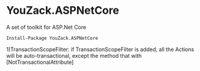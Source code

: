 # YouZack.ASPNetCore
A set of toolkit for ASP.Net Core

```
Install-Package YouZack.ASPNetCore
```

1)TransactionScopeFilter: if TransactionScopeFilter is added, all the Actions will be auto-transactional, except the method that with [NotTransactionalAttribute]
